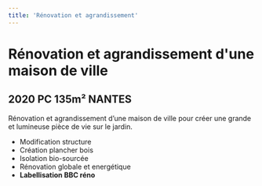 ```yaml
---
title: 'Rénovation et agrandissement'
---
```


# **Rénovation et agrandissement d'une maison de ville**
## 2020 PC 135m² NANTES

Rénovation et agrandissement d’une maison de ville
pour créer une grande et lumineuse pièce de vie sur le jardin.

- Modification structure
- Création plancher bois
- Isolation bio-sourcée
- Rénovation globale et energétique 
- **Labellisation BBC réno**
